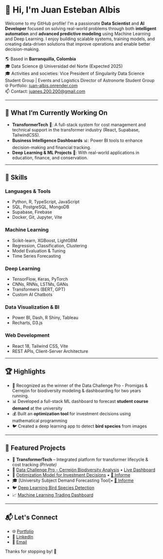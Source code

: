 # 👋 Hi, I'm Juan Esteban Albis

Welcome to my GitHub profile! I'm a passionate **Data Scientist** and **AI Developer** focused on solving real-world problems through both **intelligent automation** and **advanced predictive modeling** using Machine Learning and Deep Learning. I enjoy building scalable systems, training models, and creating data-driven solutions that improve operations and enable better decision-making.

🌎 Based in **Barranquilla, Colombia**  
🎓 Data Science @ Universidad del Norte (Expected 2025)  
🎓 Activities and societies: Vice President of Singularity Data Science Student Group | Events and Logistics Director of Astronorte Student Group  
🌐 Portfolio: [juan-albis.onrender.com](https://juan-albis.onrender.com)  
📫 Contact: [juanes.200.200@gmail.com](mailto:juanes.200.200@gmail.com)

---

## 🚀 What I’m Currently Working On
- **TransformerTech** 🔌: A full-stack system for cost management and technical support in the transformer industry (React, Supabase, TailwindCSS).
- **Business Intelligence Dashboards** 📊: Power BI tools to enhance decision-making and financial tracking.
- **Deep Learning & ML Projects** 🧠: With real-world applications in education, finance, and conservation.

---

## 🧠 Skills

### Languages & Tools
- Python, R, TypeScript, JavaScript
- SQL, PostgreSQL, MongoDB
- Supabase, Firebase
- Docker, Git, Jupyter, Vite

### Machine Learning
- Scikit-learn, XGBoost, LightGBM
- Regression, Classification, Clustering
- Model Evaluation & Tuning
- Time Series Forecasting

### Deep Learning
- TensorFlow, Keras, PyTorch
- CNNs, RNNs, LSTMs, GANs
- Transformers (BERT, GPT)
- Custom AI Chatbots

### Data Visualization & BI
- Power BI, Dash, R Shiny, Tableau
- Recharts, D3.js

### Web Development
- React 18, Tailwind CSS, Vite
- REST APIs, Client-Server Architecture

---

## 🏆 Highlights
- 🥇 Recognized as the winner of the Data Challenge Pro - Promigas & Cerrejón for biodiversity modeling & dashboarding for two years running.
- 📊 Developed a full-stack ML dashboard to forecast **student course demand** at the university
- 💰 Built an **optimization tool** for investment decisions using mathematical programming
- 🐦 Created a deep learning app to detect **bird species** from images

---

## 📌 Featured Projects
- 🔌 **TransformerTech** – Integrated platform for transformer lifecycle & cost tracking *(Private)*
- 🌱 [Data Challenge Pro - Cerrejón Biodiversity Analysis](https://github.com/juanes213/Data-Challenge-Pro-V2) • [Live Dashboard](https://ayrgthon.github.io/dcp.html)
- 💸 [Optimization Model for Investment Decisions](https://optimizacion-final.onrender.com/) • [📄 Informe](./Informe_Optimizacion_Matematica.pdf)
- 🎓 [University Subject Demand Forecasting Tool]• [📄 Informe](./seminario_investigativo.pdf)
- 🐦 [Deep Learning Bird Species Detection](https://optimizacion-final.onrender.com/)
- 📈 [Machine Learning Trading Dashboard](https://machinelearning-project-gwao.onrender.com/)

---

## 📬 Let's Connect
- 🌐 [Portfolio](https://juan-albis.onrender.com)
- 💼 [LinkedIn](https://linkedin.com/in/juan-esteban-albis-4672961b6)
- 📧 [Email](mailto:juanes.200.200@gmail.com)

Thanks for stopping by! 🚀
